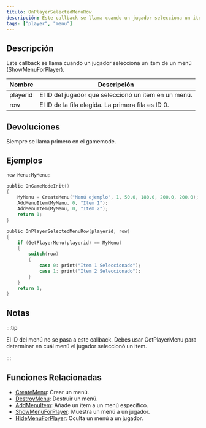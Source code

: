 ```yaml
---
título: OnPlayerSelectedMenuRow
descripción: Este callback se llama cuando un jugador selecciona un item de un menú (ShowMenuForPlayer).
tags: ["player", "menu"]
---
```


## Descripción

Este callback se llama cuando un jugador selecciona un item de un menú (ShowMenuForPlayer).

| Nombre   | Descripción                                                 |
| -------- | ----------------------------------------------------------- |
| playerid | El ID del jugador que seleccionó un item en un menú.        |
| row      | El ID de la fila elegida. La primera fila es ID 0.          |

## Devoluciones

Siempre se llama primero en el gamemode.

## Ejemplos

```c
new Menu:MyMenu;

public OnGameModeInit()
{
    MyMenu = CreateMenu("Menú ejemplo", 1, 50.0, 180.0, 200.0, 200.0);
    AddMenuItem(MyMenu, 0, "Item 1");
    AddMenuItem(MyMenu, 0, "Item 2");
    return 1;
}

public OnPlayerSelectedMenuRow(playerid, row)
{
    if (GetPlayerMenu(playerid) == MyMenu)
    {
        switch(row)
        {
            case 0: print("Item 1 Seleccionado");
            case 1: print("Item 2 Seleccionado");
        }
    }
    return 1;
}
```

## Notas

:::tip

El ID del menú no se pasa a este callback. Debes usar GetPlayerMenu para determinar en cuál menú el jugador seleccionó un item.

:::

## Funciones Relacionadas

- [CreateMenu](../functions/CreateMenu): Crear un menú.
- [DestroyMenu](../functions/DestroyMenu): Destruir un menú.
- [AddMenuItem](../functions/AddMenuItem): Añade un item a un menú específico.
- [ShowMenuForPlayer](../functions/ShowMenuForPlayer): Muestra un menú a un jugador.
- [HideMenuForPlayer](../functions/HideMenuForPlayer): Oculta un menú a un jugador.
